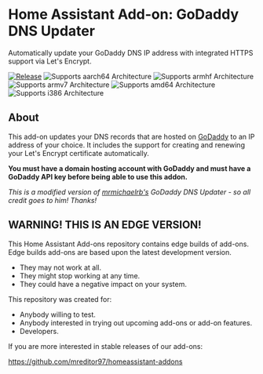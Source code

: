# Home Assistant Add-on: GoDaddy DNS Updater

Automatically update your GoDaddy DNS IP address with integrated HTTPS support via Let's Encrypt.

[![Release][release-shield]][release]
![Supports aarch64 Architecture][aarch64-shield]
![Supports armhf Architecture][armhf-shield]
![Supports armv7 Architecture][armv7-shield]
![Supports amd64 Architecture][amd64-shield]
![Supports i386 Architecture][i386-shield]

## About

This add-on updates your DNS records that are hosted on [GoDaddy][godaddy] to an IP address of your choice.
It includes the support for creating and renewing your Let's Encrypt certificate automatically.

**You must have a domain hosting account with GoDaddy and must have a GoDaddy API key before being able to use this
addon.**

*This is a modified version of [mrmichaelrb's][mrmichaelrb] GoDaddy DNS Updater - so all credit goes to him! Thanks!*

## WARNING! THIS IS AN EDGE VERSION!

This Home Assistant Add-ons repository contains edge builds of add-ons.
Edge builds add-ons are based upon the latest development version.

- They may not work at all.
- They might stop working at any time.
- They could have a negative impact on your system.

This repository was created for:

- Anybody willing to test.
- Anybody interested in trying out upcoming add-ons or add-on features.
- Developers.

If you are more interested in stable releases of our add-ons:

<https://github.com/mreditor97/homeassistant-addons>


[release-shield]: https://img.shields.io/badge/version-c986559-blue.svg
[release]: https://github.com/mreditor97/addon-dns-godaddy/tree/c986559
[aarch64-shield]: https://img.shields.io/badge/aarch64-yes-green.svg
[armhf-shield]: https://img.shields.io/badge/armhf-yes-green.svg
[armv7-shield]: https://img.shields.io/badge/armv7-yes-green.svg
[amd64-shield]: https://img.shields.io/badge/amd64-yes-green.svg
[i386-shield]: https://img.shields.io/badge/i386-yes-green.svg
[godaddy]: https://www.godaddy.com
[mrmichaelrb]: https://github.com/mrmichaelrb/hassio-addons